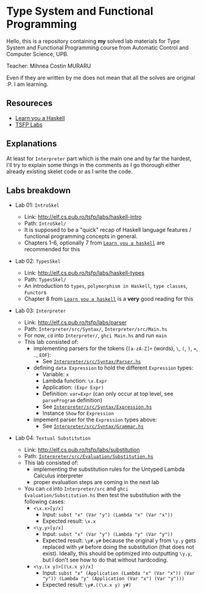 # Type System and Functional Programming

Hello, this is a repository containing **my** solved lab materials for Type System and Functional Programming course from Automatic Control and Computer Science, UPB.

Teacher: Mihnea Costin MURARU

Even if they are written by me does not mean that all the solves are original :P. I am learning.

## Resoureces

- [Learn you a Haskell](http://learnyouahaskell.com/chapters)
- [TSFP Labs](http://elf.cs.pub.ro/tsfp/labs/haskell-types)


## Explanations

At least for `Interpreter` part which is the main one and by far the hardest, I'll try to explain some things in the comments as I go thorough either already existing skelet code or as I write the code.

## Labs breakdown

- Lab 01: `IntroSkel`
  - Link: http://elf.cs.pub.ro/tsfp/labs/haskell-intro
  - Path: `IntroSkel/`
  - It is supposed to be a "quick" recap of Haskell language features / functional programming concepts in general.
  - Chapters 1-6, optionally 7 from [`Learn you a haskell`](http://learnyouahaskell.com/chapters) are recommended for this

- Lab 02: `TypesSkel`
  - Link: http://elf.cs.pub.ro/tsfp/labs/haskell-types
  - Path: `TypesSkel/`
  - An introduction to `types`, `polymorphism in Haskell`, `type classes`, `Functor`s
  - Chapter 8 from [`Learn you a haskell`](http://learnyouahaskell.com/chapters) is a **very** good reading for this

- Lab 03: `Interpreter`
  - Link: http://elf.cs.pub.ro/tsfp/labs/parser
  - Path: `Interpreter/src/Syntax/`, `Interpreter/src/Main.hs`
  - For now, `cd` into `Interpreter/`, `ghci Main.hs` and run `main`
  - This lab consisted of:
    - implementing parsers for the tokens (`[a-zA-Z]+` (words), `\`, `(`, `)`, `=`, `.`, `EOF`):
      - See [`Interpreter/src/Syntax/Parser.hs`](Interpreter/src/Syntax/Parser.hs)
    - defining `data Expression` to hold the different `Expression` types:
      - Variable: `x`
      - Lambda function: `\x.Expr`
      - Application: `(Expr Expr)`
      - Definition: `var=Expr` (can only occur at top level, see `parseProgram` definition)
      - See [`Interpreter/src/Syntax/Expression.hs`](Interpreter/src/Syntax/Expression.hs)
      - Instance `Show` for `Expression`
    - impement parser for the `Expression` types above:
      - See [`Interpreter/src/Syntax/Grammar.hs`](Interpreter/src/Syntax/Grammar.hs)

- Lab 04: `Textual Substitution`
  - Link: http://elf.cs.pub.ro/tsfp/labs/substitution
  - Path: [`Interpreter/src/Evaluation/Substitution.hs`](Interpreter/src/Evaluation/Substitution.hs)
  - This lab consisted of:
    - implementing the substitution rules for the Untyped Lambda Calculus interpreter
    - proper evaluation steps are coming in the next lab
  - You can `cd` into `Interpreter/src` and `ghci Evaluation/Substitution.hs` then test the substitution with the following cases:
    - `<\x.x>[y/x]`
      - Input: `subst "x" (Var "y") (Lambda "x" (Var "x"))`
      - Expected result: `\x.x`
    - `<\y.y>[y/x]`
      - Input: `subst "x" (Var "y") (Lambda "y" (Var "y"))`
      - Expected result: `\y#.y#` because the original `y` from `\y.y` gets replaced with `y#` before doing the substitution (that does not exist). Ideally, this should be optimized into outputting `\y.y`, but I don't see how to do that without hardcoding.
    - `<\y.(x y)>[(\x.x y)/x]`
      - Input: `subst "x" (Application (Lambda "x" (Var "x")) (Var "y")) (Lambda "y" (Application (Var "x") (Var "y")))`
      - Expected result: `\y#.((\x.x y) y#)`
